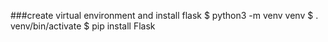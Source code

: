 ###create virtual environment and install flask 
	$ python3 -m venv venv
	$ . venv/bin/activate
	$ pip install Flask